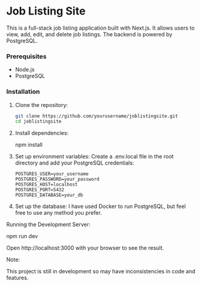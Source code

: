 # Job Listing Site

This is a full-stack job listing application built with Next.js. It allows users to view, add, edit, and delete job listings. The backend is powered by PostgreSQL.

### Prerequisites

- Node.js
- PostgreSQL

### Installation

1. Clone the repository:

   ```bash
   git clone https://github.com/yourusername/joblistingsite.git
   cd joblistingsite
   ```

2. Install dependencies:

   npm install

3. Set up environment variables: Create a .env.local file in the root directory and add your PostgreSQL credentials:

   ```env
   POSTGRES_USER=your_username
   POSTGRES_PASSWORD=your_password
   POSTGRES_HOST=localhost
   POSTGRES_PORT=5432
   POSTGRES_DATABASE=your_db
   ```

4. Set up the database:
   I have used Docker to run PostgreSQL, but feel free to use any method you prefer.

Running the Development Server:

npm run dev

Open http://localhost:3000 with your browser to see the result.

Note:

This project is still in development so may have inconsistencies in code and features.
